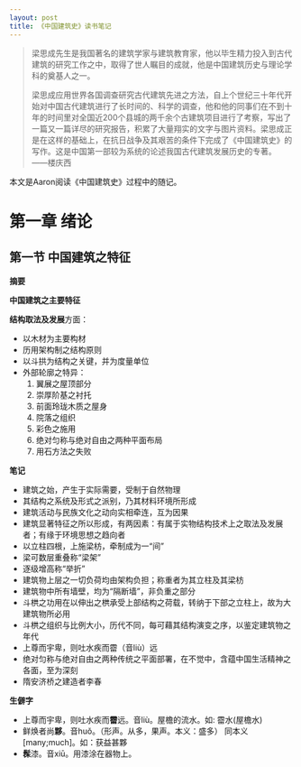 ```yaml
---
layout: post
title: 《中国建筑史》读书笔记
---
```


> 梁思成先生是我国著名的建筑学家与建筑教育家，他以毕生精力投入到古代建筑的研究工作之中，取得了世人瞩目的成就，他是中国建筑历史与理论学科的奠基人之一。
>
> 梁思成应用世界各国调查研究古代建筑先进之方法，自上个世纪三十年代开始对中国古代建筑进行了长时间的、科学的调查，他和他的同事们在不到十年的时间里对全国近200个县城的两千余个古建筑项目进行了考察，写出了一篇又一篇详尽的研究报告，积累了大量翔实的文字与图片资料。梁思成正是在这样的基础上，在抗日战争及其艰苦的条件下完成了《中国建筑史》的写作。这是中国第一部较为系统的论述我国古代建筑发展历史的专著。
> ——楼庆西

本文是Aaron阅读《中国建筑史》过程中的随记。

<!--more-->

# 第一章 绪论

## 第一节 中国建筑之特征

**摘要**

**中国建筑之主要特征**

**结构取法及发展**方面：

- 以木材为主要构材
- 历用架构制之结构原则
- 以斗拱为结构之关键，并为度量单位
- 外部轮廓之特异：
    1. 翼展之屋顶部分
    2. 崇厚阶基之衬托
    3. 前面玲珑木质之屋身
    4. 院落之组织
    5. 彩色之施用
    6. 绝对匀称与绝对自由之两种平面布局
    7. 用石方法之失败

**笔记**

- 建筑之始，产生于实际需要，受制于自然物理
- 其结构之系统及形式之派别，乃其材料环境所形成
- 建筑活动与民族文化之动向实相牵连，互为因果
- 建筑显著特征之所以形成，有两因素：有属于实物结构技术上之取法及发展者；有缘于环境思想之趋向者
- 以立柱四根，上施梁枋，牵制成为一“间”
- 梁可数层重叠称“梁架”
- 逐级增高称“举折”
- 建筑物上层之一切负荷均由架构负担；称重者为其立柱及其梁枋
- 建筑物中所有墙壁，均为“隔断墙”，非负重之部分
- 斗栱之功用在以伸出之栱承受上部结构之荷载，转纳于下部之立柱上，故为大建筑物所必用
- 斗栱之组织与比例大小，历代不同，每可藉其结构演变之序，以鉴定建筑物之年代
- 上尊而宇卑，则吐水疾而霤（音liù）远 <!-- 大致是说屋顶高而屋檐低，坡度大，利于排水。-->
- 绝对匀称与绝对自由之两种传统之平面部署，在不觉中，含蕴中国生活精神之各面，至为深刻 <!-- 行为上恪守规范，精神上自由无羁 -->
- 隋安济桥之建造者李春

**生僻字**

- 上尊而宇卑，则吐水疾而**霤**远。音liù。屋檐的流水。如: 霤水(屋檐水)
- 鲜焕者尚**夥**。音huǒ。（形声。从多，果声。本义：盛多） 同本义 [many;much]。如：获益甚夥
- **髹**漆。音xiū。用漆涂在器物上。
